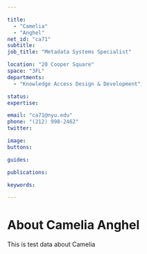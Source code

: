 ```yaml
---

title:
  - "Camelia"
  - "Anghel"
net_id: "ca71"
subtitle: 
job_title: "Metadata Systems Specialist"

location: "20 Cooper Square"
space: "3FL"
departments:
  - "Knowledge Access Design & Development"

status: 
expertise:

email: "ca71@nyu.edu"
phone: "(212) 998-2462"
twitter: 

image: 
buttons:

guides:

publications:

keywords:

---
```


# About Camelia Anghel

This is test data about Camelia

